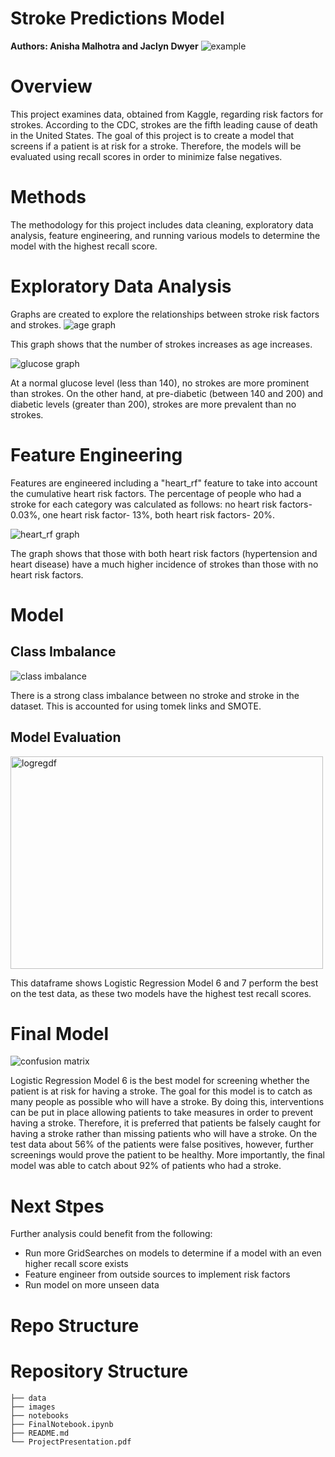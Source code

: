 # Stroke Predictions Model
**Authors: Anisha Malhotra and Jaclyn Dwyer**
![example](images/brain.jpg)

# Overview
This project examines data, obtained from Kaggle, regarding risk factors for strokes. 
According to the CDC, strokes are the fifth leading cause of death in the United States. 
The goal of this project is to create a model that screens if a patient is at risk for a stroke. 
Therefore, the models will be evaluated using recall scores in order to minimize false negatives.

# Methods
The methodology for this project includes data cleaning, exploratory data analysis, feature engineering, 
and running various models to determine the model with the highest recall score.

# Exploratory Data Analysis
Graphs are created to explore the relationships between stroke risk factors and strokes.
<img src="https://github.com/anisha732/Phase3Proj/blob/main/images/age.png?raw=true" alt= "age graph" >

This graph shows that the number of strokes increases as age increases.

<img src="https://github.com/anisha732/Phase3Proj/blob/main/images/glucose.png?raw=true" alt= "glucose graph" >

At a normal glucose level (less than 140), no strokes are more prominent than strokes. On the other hand, 
at pre-diabetic (between 140 and 200) and diabetic levels (greater than 200), strokes are more prevalent than no strokes.

# Feature Engineering
Features are engineered including a "heart_rf" feature to take into account the cumulative heart risk factors.
The percentage of people who had a stroke for each category was calculated as follows: 
no heart risk factors- 0.03%, one heart risk factor- 13%, both heart risk factors- 20%.

<img src="https://github.com/anisha732/Phase3Proj/blob/main/images/heart_rf.png?raw=true" alt= "heart_rf graph" >

The graph shows that those with both heart risk factors (hypertension and heart disease) have 
a much higher incidence of strokes than those with no heart risk factors.

# Model

## Class Imbalance

<img src="https://github.com/anisha732/Phase3Proj/blob/main/images/class_imbalance.png?raw=true" alt= "class imbalance" >

There is a strong class imbalance between no stroke and stroke in the dataset. This is accounted for using tomek links and SMOTE.

## Model Evaluation 

<img src="https://github.com/anisha732/Phase3Proj/blob/main/images/lrdataframe.png?raw=true" alt= "logregdf" width="500" height="340" >

This dataframe shows Logistic Regression Model 6 and 7 perform the best on the test data, as these two models have the highest
test recall scores.

# Final Model

<img src="https://github.com/anisha732/Phase3Proj/blob/main/images/confusion_matrix.png?raw=true" alt= "confusion matrix" >

Logistic Regression Model 6 is the best model for screening whether the patient is at risk for having a stroke. 
The goal for this model is to catch as many people as possible who will have a stroke. 
By doing this, interventions can be put in place allowing patients to take measures in order to prevent having a stroke. 
Therefore, it is preferred that patients be falsely caught for having a stroke rather than missing patients who will have a 
stroke. On the test data about 56% of the patients were false positives, however, further screenings would prove the patient 
to be healthy. More importantly, the final model was able to catch about 92% of patients who had a stroke.

# Next Stpes
Further analysis could benefit from the following:
 - Run more GridSearches on models to determine if a model with an even higher recall score exists
 - Feature engineer from outside sources to implement risk factors
 - Run model on more unseen data

# Repo Structure 
# Repository Structure
```
├── data
├── images
├── notebooks
├── FinalNotebook.ipynb
├── README.md
└── ProjectPresentation.pdf
```

